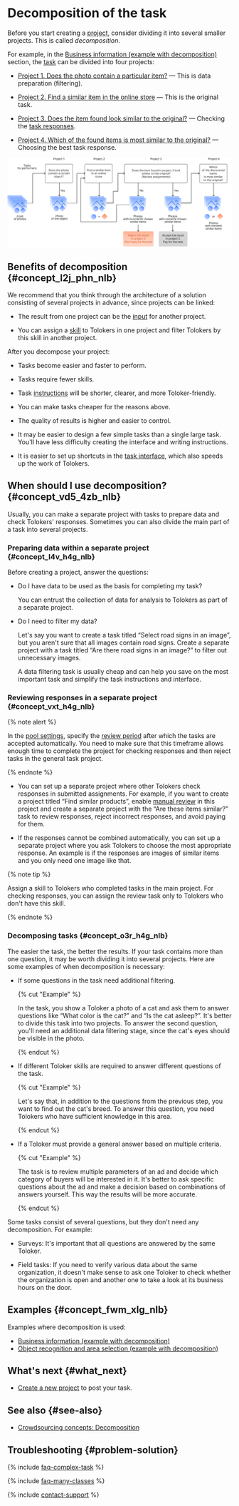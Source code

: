 # Decomposition of the task

Before you start creating a [project](../../glossary.md#project), consider dividing it into several smaller projects. This is called _decomposition_.

For example, in the [Business information (example with decomposition)](../tutorials/data-collection.md) section, the [task](../../glossary.md#task) can be divided into four projects:

- [Project 1. Does the photo contain a particular item?](../tutorials/contain_item.md) — This is data preparation (filtering).

- [Project 2. Find a similar item in the online store](../tutorials/find_an_item_in_store.md) — This is the original task.

- [Project 3. Does the item found look similar to the original?](../tutorials/item_look_similar.md) — Checking the [task responses](../../glossary.md#task-response).

- [Project 4. Which of the found items is most similar to the original?](../tutorials/item_more_similar.md) — Choosing the best task response.

![](../_images/other/main-1.svg)

## Benefits of decomposition {#concept_l2j_phn_nlb}

We recommend that you think through the architecture of a solution consisting of several projects in advance, since projects can be linked:

- The result from one project can be the [input](../../glossary.md#input-output-data) for another project.

- You can assign a [skill](../../glossary.md#skill) to Tolokers in one project and filter Tolokers by this skill in another project.

After you decompose your project:

- Tasks become easier and faster to perform.

- Tasks require fewer skills.

- Task [instructions](../../glossary.md#instructions) will be shorter, clearer, and more Toloker-friendly.

- You can make tasks cheaper for the reasons above.

- The quality of results is higher and easier to control.

- It may be easier to design a few simple tasks than a single large task. You'll have less difficulty creating the interface and writing instructions.

- It is easier to set up shortcuts in the [task interface](../../glossary.md#task-interface), which also speeds up the work of Tolokers.

## When should I use decomposition? {#concept_vd5_4zb_nlb}

Usually, you can make a separate project with tasks to prepare data and check Tolokers' responses. Sometimes you can also divide the main part of a task into several projects.

### Preparing data within a separate project {#concept_l4v_h4g_nlb}

Before creating a project, answer the questions:

- Do I have data to be used as the basis for completing my task?

    You can entrust the collection of data for analysis to Tolokers as part of a separate project.

- Do I need to filter my data?

    Let's say you want to create a task titled “Select road signs in an image”, but you aren't sure that all images contain road signs. Create a separate project with a task titled “Are there road signs in an image?” to filter out unnecessary images.

    A data filtering task is usually cheap and can help you save on the most important task and simplify the task instructions and interface.

### Reviewing responses in a separate project {#concept_vxt_h4g_nlb}

{% note alert %}

In the [pool settings](pool-edit.md), specify the [review period](../../glossary.md#review-period) after which the tasks are accepted automatically. You need to make sure that this timeframe allows enough time to complete the project for checking responses and then reject tasks in the general task project.

{% endnote %}

- You can set up a separate project where other Tolokers check responses in submitted assignments. For example, if you want to create a project titled “Find similar products”, enable [manual review](../../glossary.md#assignment-review) in this project and create a separate project with the “Are these items similar?” task to review responses, reject incorrect responses, and avoid paying for them.

- If the responses cannot be combined automatically, you can set up a separate project where you ask Tolokers to choose the most appropriate response. An example is if the responses are images of similar items and you only need one image like that.

{% note tip %}

Assign a skill to Tolokers who completed tasks in the main project. For checking responses, you can assign the review task only to Tolokers who don't have this skill.

{% endnote %}

### Decomposing tasks {#concept_o3r_h4g_nlb}

The easier the task, the better the results. If your task contains more than one question, it may be worth dividing it into several projects. Here are some examples of when decomposition is necessary:

- If some questions in the task need additional filtering.

    {% cut "Example" %}

    In the task, you show a Toloker a photo of a cat and ask them to answer questions like “What color is the cat?” and “Is the cat asleep?”. It's better to divide this task into two projects. To answer the second question, you'll need an additional data filtering stage, since the cat's eyes should be visible in the photo.

    {% endcut %}

- If different Toloker skills are required to answer different questions of the task.

    {% cut "Example" %}

    Let's say that, in addition to the questions from the previous step, you want to find out the cat's breed. To answer this question, you need Tolokers who have sufficient knowledge in this area.

    {% endcut %}

- If a Toloker must provide a general answer based on multiple criteria.

    {% cut "Example" %}

    The task is to review multiple parameters of an ad and decide which category of buyers will be interested in it. It's better to ask specific questions about the ad and make a decision based on combinations of answers yourself. This way the results will be more accurate.

    {% endcut %}
  
Some tasks consist of several questions, but they don't need any decomposition. For example:

- Surveys: It's important that all questions are answered by the same Toloker.

- Field tasks: If you need to verify various data about the same organization, it doesn't make sense to ask one Toloker to check whether the organization is open and another one to take a look at its business hours on the door.

## Examples {#concept_fwm_xlg_nlb}

Examples where decomposition is used:

- [Business information (example with decomposition)](../tutorials/data-collection.md)
- [Object recognition and area selection (example with decomposition)](../tutorials/image-segmentation-overview.md)

## What's next {#what_next}

- [Create a new project](project.md) to post your task.

## See also {#see-also}

- [Crowdsourcing concepts: Decomposition](https://toloka.ai/knowledgebase/decomposition/)

## Troubleshooting {#problem-solution}

{% include [faq-complex-task](../_includes/faq/questions-about-templates/complex-task.md) %}

{% include [faq-many-classes](../_includes/faq/project-settings/many-classes.md) %}

{% include [contact-support](../_includes/contact-support.md) %}
